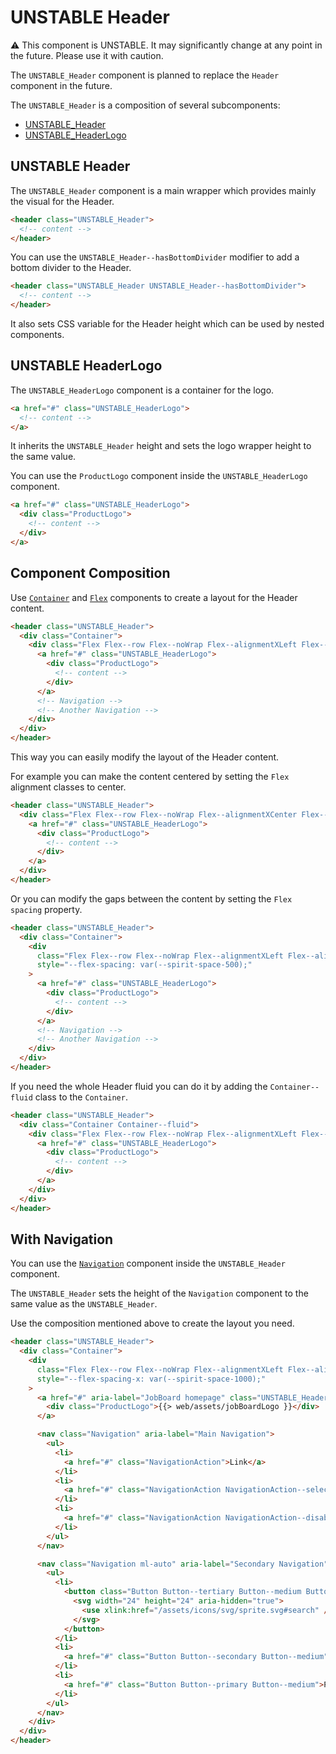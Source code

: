 # UNSTABLE Header

⚠️ This component is UNSTABLE. It may significantly change at any point in the future.
Please use it with caution.

The `UNSTABLE_Header` component is planned to replace the `Header` component in the future.

The `UNSTABLE_Header` is a composition of several subcomponents:

- [UNSTABLE_Header](#unstable-header)
- [UNSTABLE_HeaderLogo](#unstable-headerlogo)

## UNSTABLE Header

The `UNSTABLE_Header` component is a main wrapper which provides mainly the visual for the Header.

```html
<header class="UNSTABLE_Header">
  <!-- content -->
</header>
```

You can use the `UNSTABLE_Header--hasBottomDivider` modifier to add a bottom divider to the Header.

```html
<header class="UNSTABLE_Header UNSTABLE_Header--hasBottomDivider">
  <!-- content -->
</header>
```

It also sets CSS variable for the Header height which can be used by nested components.

## UNSTABLE HeaderLogo

The `UNSTABLE_HeaderLogo` component is a container for the logo.

```html
<a href="#" class="UNSTABLE_HeaderLogo">
  <!-- content -->
</a>
```

It inherits the `UNSTABLE_Header` height and sets the logo wrapper height to the same value.

You can use the `ProductLogo` component inside the `UNSTABLE_HeaderLogo` component.

```html
<a href="#" class="UNSTABLE_HeaderLogo">
  <div class="ProductLogo">
    <!-- content -->
  </div>
</a>
```

## Component Composition

Use [`Container`][web-container] and [`Flex`][web-flex] components to create a layout for the Header content.

```html
<header class="UNSTABLE_Header">
  <div class="Container">
    <div class="Flex Flex--row Flex--noWrap Flex--alignmentXLeft Flex--alignmentYCenter">
      <a href="#" class="UNSTABLE_HeaderLogo">
        <div class="ProductLogo">
          <!-- content -->
        </div>
      </a>
      <!-- Navigation -->
      <!-- Another Navigation -->
    </div>
  </div>
</header>
```

This way you can easily modify the layout of the Header content.

For example you can make the content centered by setting the `Flex` alignment classes to center.

```html
<header class="UNSTABLE_Header">
  <div class="Flex Flex--row Flex--noWrap Flex--alignmentXCenter Flex--alignmentYCenter">
    <a href="#" class="UNSTABLE_HeaderLogo">
      <div class="ProductLogo">
        <!-- content -->
      </div>
    </a>
  </div>
</header>
```

Or you can modify the gaps between the content by setting the `Flex` `spacing` property.

```html
<header class="UNSTABLE_Header">
  <div class="Container">
    <div
      class="Flex Flex--row Flex--noWrap Flex--alignmentXLeft Flex--alignmentYCenter"
      style="--flex-spacing: var(--spirit-space-500);"
    >
      <a href="#" class="UNSTABLE_HeaderLogo">
        <div class="ProductLogo">
          <!-- content -->
        </div>
      </a>
      <!-- Navigation -->
      <!-- Another Navigation -->
    </div>
  </div>
</header>
```

If you need the whole Header fluid you can do it by adding the `Container--fluid` class to the `Container`.

```html
<header class="UNSTABLE_Header">
  <div class="Container Container--fluid">
    <div class="Flex Flex--row Flex--noWrap Flex--alignmentXLeft Flex--alignmentYCenter">
      <a href="#" class="UNSTABLE_HeaderLogo">
        <div class="ProductLogo">
          <!-- content -->
        </div>
      </a>
    </div>
  </div>
</header>
```

## With Navigation

You can use the [`Navigation`][web-navigation] component inside the `UNSTABLE_Header` component.

The `UNSTABLE_Header` sets the height of the `Navigation` component to the same value as the `UNSTABLE_Header`.

Use the composition mentioned above to create the layout you need.

```html
<header class="UNSTABLE_Header">
  <div class="Container">
    <div
      class="Flex Flex--row Flex--noWrap Flex--alignmentXLeft Flex--alignmentYCenter"
      style="--flex-spacing-x: var(--spirit-space-1000);"
    >
      <a href="#" aria-label="JobBoard homepage" class="UNSTABLE_HeaderLogo">
        <div class="ProductLogo">{{> web/assets/jobBoardLogo }}</div>
      </a>

      <nav class="Navigation" aria-label="Main Navigation">
        <ul>
          <li>
            <a href="#" class="NavigationAction">Link</a>
          </li>
          <li>
            <a href="#" class="NavigationAction NavigationAction--selected" aria-current="page">Selected</a>
          </li>
          <li>
            <a href="#" class="NavigationAction NavigationAction--disabled">Disabled</a>
          </li>
        </ul>
      </nav>

      <nav class="Navigation ml-auto" aria-label="Secondary Navigation">
        <ul>
          <li>
            <button class="Button Button--tertiary Button--medium Button--symmetrical">
              <svg width="24" height="24" aria-hidden="true">
                <use xlink:href="/assets/icons/svg/sprite.svg#search" />
              </svg>
            </button>
          </li>
          <li>
            <a href="#" class="Button Button--secondary Button--medium">Sign up</a>
          </li>
          <li>
            <a href="#" class="Button Button--primary Button--medium">Post a job</a>
          </li>
        </ul>
      </nav>
    </div>
  </div>
</header>
```

[web-container]: https://github.com/lmc-eu/spirit-design-system/blob/main/packages/web/src/scss/components/Container/README.md
[web-flex]: https://github.com/lmc-eu/spirit-design-system/blob/main/packages/web/src/scss/components/Flex/README.md
[web-navigation]: https://github.com/lmc-eu/spirit-design-system/blob/main/packages/web/src/scss/components/Navigation/README.md
